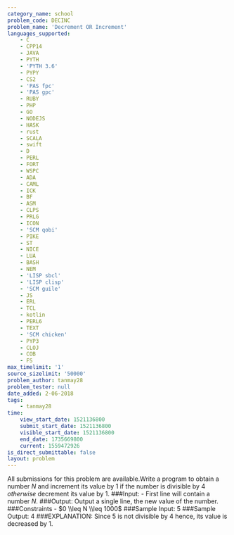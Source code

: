 ```yaml
---
category_name: school
problem_code: DECINC
problem_name: 'Decrement OR Increment'
languages_supported:
    - C
    - CPP14
    - JAVA
    - PYTH
    - 'PYTH 3.6'
    - PYPY
    - CS2
    - 'PAS fpc'
    - 'PAS gpc'
    - RUBY
    - PHP
    - GO
    - NODEJS
    - HASK
    - rust
    - SCALA
    - swift
    - D
    - PERL
    - FORT
    - WSPC
    - ADA
    - CAML
    - ICK
    - BF
    - ASM
    - CLPS
    - PRLG
    - ICON
    - 'SCM qobi'
    - PIKE
    - ST
    - NICE
    - LUA
    - BASH
    - NEM
    - 'LISP sbcl'
    - 'LISP clisp'
    - 'SCM guile'
    - JS
    - ERL
    - TCL
    - kotlin
    - PERL6
    - TEXT
    - 'SCM chicken'
    - PYP3
    - CLOJ
    - COB
    - FS
max_timelimit: '1'
source_sizelimit: '50000'
problem_author: tanmay28
problem_tester: null
date_added: 2-06-2018
tags:
    - tanmay28
time:
    view_start_date: 1521136800
    submit_start_date: 1521136800
    visible_start_date: 1521136800
    end_date: 1735669800
    current: 1559472926
is_direct_submittable: false
layout: problem
---
```

All submissions for this problem are available.Write a program to obtain a number $N$ and increment its value by 1 if the number is divisible by 4 $otherwise$ decrement its value by 1. ###Input: - First line will contain a number $N$. ###Output: Output a single line, the new value of the number. ###Constraints - $0 \\leq N \\leq 1000$ ###Sample Input: 5 ###Sample Output: 4 ###EXPLANATION: Since 5 is not divisible by 4 hence, its value is decreased by 1.
